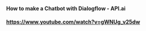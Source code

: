 #### How to make a Chatbot with Dialogflow - API.ai
#### https://www.youtube.com/watch?v=gWNUg_v25dw
